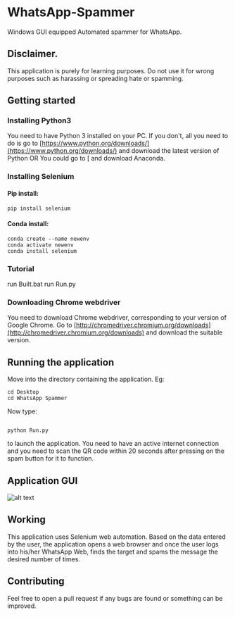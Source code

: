 # WhatsApp-Spammer
Windows GUI equipped Automated spammer for WhatsApp.
## Disclaimer.
This application is purely for learning purposes. Do not use it for wrong purposes such as harassing or spreading hate or spamming.
## Getting started
### Installing Python3
You need to have Python 3 installed on your PC. If you don't, all you need to do is go to [https://www.python.org/downloads/](https://www.python.org/downloads/) and download the latest version of Python 
OR You could go to [ and download Anaconda.
### Installing Selenium
#### Pip install:
```shell
pip install selenium
```
#### Conda install:
```shell
conda create --name newenv
conda activate newenv
conda install selenium
```

### Tutorial

run Built.bat
run Run.py


### Downloading Chrome webdriver
You need to download Chrome webdriver, corresponding to your version of Google Chrome. Go to [http://chromedriver.chromium.org/downloads](http://chromedriver.chromium.org/downloads) and download the suitable version.
## Running the application
Move into the directory containing the application.
Eg:
```shell
cd Desktop
cd WhatsApp Spammer
```
Now type:
```shell

python Run.py
```
to launch the application. 
You need to have an active internet connection and you need to scan the QR code within 20 seconds after pressing on the spam button for it to function.

## Application GUI
![alt text](https://github.com/neeru1207/WhatsApp-Spammer/blob/master/files/GUI.png)

## Working
This application uses Selenium web automation. 
Based on the data entered by the user, the application opens a web browser and once the user logs into his/her WhatsApp Web, finds the target and spams the message the desired number of times.

## Contributing
Feel free to open a pull request if any bugs are found or something can be improved.
